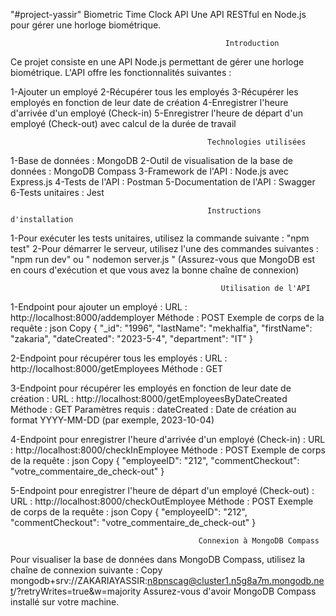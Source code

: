 "#project-yassir"
                                       Biometric Time Clock API
                         Une API RESTful en Node.js pour gérer une horloge biométrique.
                        
                                                    Introduction
                                                    
Ce projet consiste en une API Node.js permettant de gérer une horloge biométrique. L'API offre les fonctionnalités suivantes :
   
1-Ajouter un employé
2-Récupérer tous les employés
3-Récupérer les employés en fonction de leur date de création
4-Enregistrer l'heure d'arrivée d'un employé (Check-in)
5-Enregistrer l'heure de départ d'un employé (Check-out) avec calcul de la durée de travail

                                                Technologies utilisées
                                                
1-Base de données : MongoDB
2-Outil de visualisation de la base de données : MongoDB Compass
3-Framework de l'API : Node.js avec Express.js
4-Tests de l'API : Postman
5-Documentation de l'API : Swagger
6-Tests unitaires : Jest

                                                Instructions d'installation

                                                
1-Pour exécuter les tests unitaires, utilisez la commande suivante : "npm test"
2-Pour démarrer le serveur, utilisez l'une des commandes suivantes : "npm run dev"   ou " nodemon server.js "
(Assurez-vous que MongoDB est en cours d'exécution et que vous avez la bonne chaîne de connexion)

                                                   Utilisation de l'API

1-Endpoint pour ajouter un employé :
URL : http://localhost:8000/addemployer
Méthode : POST
Exemple de corps de la requête :
json
Copy
{
  "_id": "1996",
  "lastName": "mekhalfia",
  "firstName": "zakaria",
  "dateCreated": "2023-5-4",
  "department": "IT"
}

2-Endpoint pour récupérer tous les employés :
URL : http://localhost:8000/getEmployees
Méthode : GET


3-Endpoint pour récupérer les employés en fonction de leur date de création :
URL : http://localhost:8000/getEmployeesByDateCreated
Méthode : GET
Paramètres requis :
dateCreated : Date de création au format YYYY-MM-DD (par exemple, 2023-10-04)

4-Endpoint pour enregistrer l'heure d'arrivée d'un employé (Check-in) :
URL : http://localhost:8000/checkInEmployee
Méthode : POST
Exemple de corps de la requête :
json
Copy
{
  "employeeID": "212",
  "commentCheckout": "votre_commentaire_de_check-out"
}

5-Endpoint pour enregistrer l'heure de départ d'un employé (Check-out) :
URL : http://localhost:8000/checkOutEmployee
Méthode : POST
Exemple de corps de la requête :
json
Copy
{
  "employeeID": "212",
  "commentCheckout": "votre_commentaire_de_check-out"
}


                                              Connexion à MongoDB Compass
                                              
Pour visualiser la base de données dans MongoDB Compass, utilisez la chaîne de connexion suivante :
Copy
mongodb+srv://ZAKARIAYASSIR:n8pnscag@cluster1.n5g8a7m.mongodb.net/?retryWrites=true&w=majority
Assurez-vous d'avoir MongoDB Compass installé sur votre machine.


                         
                         

